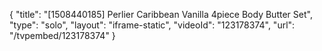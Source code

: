 {
    "title": "[1508440185] Perlier Caribbean Vanilla 4piece Body Butter Set",
    "type": "solo",
    "layout": "iframe-static",
    "videoId": "123178374",
    "url": "\/tvpembed\/123178374"
}